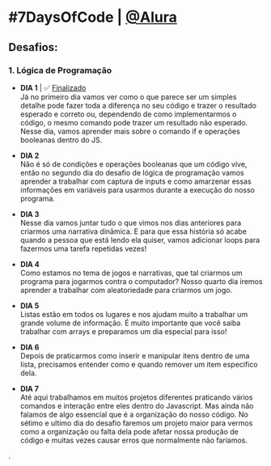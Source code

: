 # #7DaysOfCode | [@Alura](https://7daysofcode.io/)

## Desafios:

### 1. Lógica de Programação

* **DIA 1** | ✅ [Finalizado](https://github.com/luisatriers/7DaysOfCode/blob/main/LogicaDeProgramacao/diaUm.js)<br>
Já no primeiro dia vamos ver como o que parece ser um simples detalhe pode fazer toda a diferença no seu código e trazer o resultado esperado e correto ou, dependendo de como implementarmos o código, o mesmo comando pode trazer um resultado não esperado. Nesse dia, vamos aprender mais sobre o comando if e operações booleanas dentro do JS.

* **DIA 2**<br>
Não é só de condições e operações booleanas que um código vive, então no segundo dia do desafio de lógica de programação vamos aprender a trabalhar com captura de inputs e como amarzenar essas informações em variáveis para usarmos durante a execução do nosso programa.

* **DIA 3**<br>
Nesse dia vamos juntar tudo o que vimos nos dias anteriores para criarmos uma narrativa dinâmica. E para que essa história só acabe quando a pessoa que está lendo ela quiser, vamos adicionar loops para fazermos uma tarefa repetidas vezes!

* **DIA 4**<br>
Como estamos no tema de jogos e narrativas, que tal criarmos um programa para jogarmos contra o computador? Nosso quarto dia iremos aprender a trabalhar com aleatoriedade para criarmos um jogo.

* **DIA 5**<br>
Listas estão em todos os lugares e nos ajudam muito a trabalhar um grande volume de informação. É muito importante que você saiba trabalhar com arrays e preparamos um dia especial para isso!

* **DIA 6**<br>
Depois de praticarmos como inserir e manipular itens dentro de uma lista, precisamos entender como e quando remover um item especifico dela.

* **DIA 7**<br>
Até aqui trabalhamos em muitos projetos diferentes praticando vários comandos e interação entre eles dentro do Javascript. Mas ainda não falamos de algo essencial que é a organização do nosso código. No sétimo e ultimo dia do desafio faremos um projeto maior para vermos como a organização ou falta dela pode afetar nossa produção de código e muitas vezes causar erros que normalmente não fariamos.

.